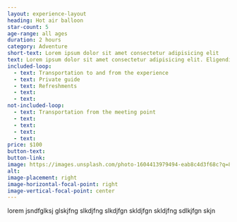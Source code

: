 ```yaml
---
layout: experience-layout
heading: Hot air balloon
star-count: 5
age-range: all ages
duration: 2 hours
category: Adventure
short-text: Lorem ipsum dolor sit amet consectetur adipisicing elit
text: Lorem ipsum dolor sit amet consectetur adipisicing elit. Eligendi ullam saepe dignissimos perferendis rerum porro natus aliquid eum, ut animi doloribus incidunt quasi sunt repudiandae id adipisci pariatur placeat iste.
included-loop:
  - text: Transportation to and from the experience
  - text: Private guide
  - text: Refreshments
  - text: 
  - text: 
not-included-loop:
  - text: Transportation from the meeting point
  - text: 
  - text: 
  - text: 
  - text: 
price: $100
button-text: 
button-link: 
image: https://images.unsplash.com/photo-1604413979494-eab8c4d3f68c?q=80&w=2574&auto=format&fit=crop&ixlib=rb-4.0.3&ixid=M3wxMjA3fDB8MHxwaG90by1wYWdlfHx8fGVufDB8fHx8fA%3D%3D
alt:
image-placement: right
image-horizontal-focal-point: right
image-vertical-focal-point: center
---
```


lorem jsndfglksj glskjfng slkdjfng slkdjfgn skldjfgn skldjfng sdlkjfgn skjn